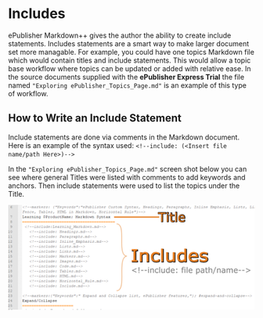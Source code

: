 <!--#include-->
# Includes

ePublisher Markdown++ gives the author the ability to create include statements. Includes statements are a smart way to make larger document set more managable. For example, you could have one topics Markdown file which would contain titles and include statements. This would allow a topic base workflow where topics can be updated or added with relative ease. In the source documents supplied with the **ePublisher Express Trial** the file named `"Exploring ePublisher_Topics_Page.md"` is an example of this type of workflow. 

## How to Write an Include Statement

Include statements are done via comments in the Markdown document. Here is an example of the syntax used: 
`<!--include: (<Insert file name/path Here>)-->`

In the `"Exploring ePublisher_Topics_Page.md"` screen shot below you can see where general Titles were listed with comments to add keywords and anchors. Then include statements were used to list the topics under the Title.

![Screen shot of includes](images/includes.png "Screen shot of includes")